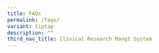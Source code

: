 ```yaml
---
title: FAQs
permalink: /faqs/
variant: tiptap
description: ""
third_nav_title: Clinical Research Mangt System
---
```

